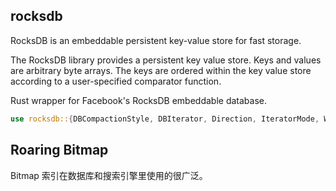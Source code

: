 ## rocksdb

RocksDB is an embeddable persistent key-value store for fast storage.

The RocksDB library provides a persistent key value store. Keys and values are arbitrary byte arrays. The keys are ordered within the key value store according to a user-specified comparator function.

Rust wrapper for Facebook's RocksDB embeddable database.

```rust
use rocksdb::{DBCompactionStyle, DBIterator, Direction, IteratorMode, WriteBatch, DB};
```

## Roaring Bitmap

Bitmap 索引在数据库和搜索引擎里使用的很广泛。

